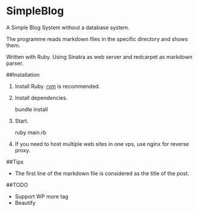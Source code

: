 SimpleBlog
======

A Simple Blog System without a database system.

The programme reads markdown files in the specific directory and shows them.

Written with Ruby. Using Sinatra as web server and redcarpet as markdown parser.

##Installation

1. Install Ruby. [rvm](https://rvm.io) is recommended.

2. Install dependencies.

	bundle install

3. Start.

	ruby main.rb

4. If you need to host multiple web sites in one vps, use nginx for reverse proxy.

##Tips

- The first line of the markdown file is considered as the title of the post.

##TODO

- Support WP more tag
- Beautify